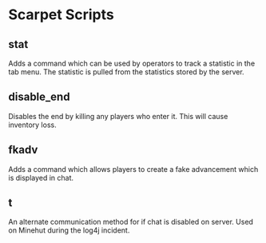 # Scarpet Scripts

## stat
Adds a command which can be used by operators to track a statistic
in the tab menu. The statistic is pulled from the statistics stored
by the server.

## disable_end
Disables the end by killing any players who enter it. This will
cause inventory loss.

## fkadv
Adds a command which allows players to create a fake advancement
which is displayed in chat.

## t
An alternate communication method for if chat is disabled on  server. Used on Minehut during the log4j incident.
